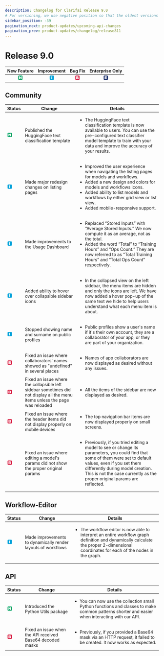 ```yaml
---
description: Changelog for Clarifai Release 9.0
# For versioning, we use negative position so that the oldest versions are displayed at the bottom. Any time you add a new version, increase the position by -1.
sidebar_position: -39
pagination_next: product-updates/upcoming-api-changes
pagination_prev: product-updates/changelog/release811
---
```


# Release 9.0

| New Feature | Improvement | Bug Fix | Enterprise Only |
| :---: | :---: | :---: | :---: |
| ![new-feature](/img/new_feature.jpg) | ![improvement](/img/improvement.jpg) | ![bug](/img/bug.jpg) | ![enterprise](/img/enterprise.jpg) |

## Community  
|Status                                |Change                  |Details                    |
|--------------------------------------|------------------------|---------------------------|
|![new-feature](/img/new_feature.jpg)|Published the HuggingFace text classification template|<ul><li>The HuggingFace text classification template is now available to users. You can use the pre-configured text classifier model template to train with your data and improve the accuracy of your results.</li></ul>|
|![improvement](/img/improvement.jpg)|Made major redesign changes on listing pages|<ul><li>Improved the user experience when navigating the listing pages for models and workflows.</li><li>Added a new design and colors for models and workflows icons.</li><li>Added ability to list models and workflows by either grid view or list view.</li><li>Added mobile-responsive support.</li></ul>|
| ![improvement](/img/improvement.jpg)|Made improvements to the Usage Dashboard|<ul><li>Replaced “Stored Inputs” with “Average Stored Inputs.” We now compute it as an average, not as the total.</li><li>Added the word “Total” to “Training Hours” and “Ops Count.” They are now referred to as “Total Training Hours” and “Total Ops Count” respectively.</li></ul>|
|![improvement](/img/improvement.jpg)|Added ability to hover over collapsible sidebar icons|<ul><li>In the collapsed view on the left sidebar, the menu items are hidden and only the icons are left. We have now added a hover pop-up of the same text we hide to help users understand what each menu item is about.</li></ul>|
|![improvement](/img/improvement.jpg)|Stopped showing name and surname on public profiles|<ul><li>Public profiles show a user's name if it's their own account, they are a collaborator of your app, or they are part of your organization.</li></ul>|
|![bug](/img/bug.jpg)|Fixed an issue where collaborators' names showed as "undefined" in several places|<ul><li>Names of app collaborators are now displayed as desired without any issues.</li></ul>|
|![bug](/img/bug.jpg)|Fixed an issue where the collapsible left sidebar sometimes did not display all the menu items unless the page was reloaded|<ul><li>All the items of the sidebar are now displayed as desired.</li></ul>|
|![bug](/img/bug.jpg)|Fixed an issue where the header items did not display properly on mobile devices|<ul><li>The top navigation bar items are now displayed properly on small screens.</li></ul>|
|![bug](/img/bug.jpg)|Fixed an issue where editing a model's params did not show the proper original params|<ul><li>Previously, if you tried editing a model to see or change its parameters, you could find that some of them were set to default values, even if you set them differently during model creation. This is not the case currently as the proper original params are reflected.</li></ul>|


## Workflow-Editor
|Status     |Change                                             |Details                                            |
|-----------|---------------------------------------------------|----------------------------------------------------|
|![improvement](/img/improvement.jpg)|Made improvements to dynamically render layouts of workflows|<ul><li>The workflow editor is now able to interpret an entire workflow graph definition and dynamically calculate the proper 2-dimensional coordinates for each of the nodes in the graph.</li></ul>|


## API
|Status     |Change                                             |Details                                            |
|-----------|---------------------------------------------------|----------------------------------------------------|
|![new-feature](/img/new_feature.jpg)|Introduced the Python Utils package|<ul><li>You can now use the collection small Python functions and classes to make common patterns shorter and easier when interacting with our API.</li></ul>|
|![bug](/img/bug.jpg)|Fixed an issue when the API received Base64 decoded masks|<ul><li>Previously, if you provided a Base64 mask via an HTTP request, it failed to be created. It now works as expected.</li></ul>|


